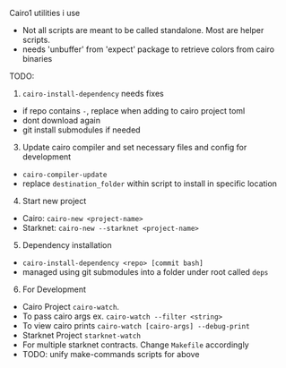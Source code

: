 Cairo1 utilities i use

- Not all scripts are meant to be called standalone. Most are helper scripts.
- needs 'unbuffer' from 'expect' package to retrieve colors from cairo binaries

TODO:
1. `cairo-install-dependency` needs fixes
  - if repo contains `-`, replace when adding to cairo project toml
  - dont download again
  - git install submodules if needed

3. Update cairo compiler and set necessary files and config for development
  - `cairo-compiler-update`
  - replace `destination_folder` within script to install in specific location
4. Start new project
  - Cairo: `cairo-new <project-name>`
  - Starknet: `cairo-new --starknet <project-name>`
5. Dependency installation
  - `cairo-install-dependency <repo> [commit bash]`
  - managed using git submodules into a folder under root called `deps`
6. For Development
  - Cairo Project `cairo-watch`. 
  - To pass cairo args ex. `cairo-watch --filter <string>`
  - To view cairo prints `cairo-watch [cairo-args] --debug-print`
  - Starknet Project `starknet-watch`
  - For multiple starknet contracts. Change `Makefile` accordingly
  - TODO: unify make-commands scripts for above
  

